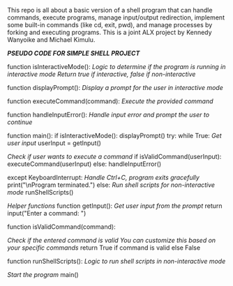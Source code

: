 This repo is all about a basic version of a shell program that can handle commands, execute programs, manage input/output redirection, implement some built-in commands (like cd, exit, pwd), and manage processes by forking and executing programs. This is a joint ALX project by Kennedy Wanyoike and Michael Kimulu.

***PSEUDO CODE FOR SIMPLE SHELL PROJECT***

function isInteractiveMode():
*Logic to determine if the program is running in interactive mode
 Return true if interactive, false if non-interactive*

function displayPrompt():
*Display a prompt for the user in interactive mode*

function executeCommand(command):
*Execute the provided command*

function handleInputError():
*Handle input error and prompt the user to continue*

function main():
if isInteractiveMode():
		displayPrompt()
		try:
		    while True:
                   *Get user input* 
                   userInput = getInput() 

*Check if user wants to execute a command*
	if isValidCommand(userInput):
		executeCommand(userInput)
		else:
			handleInputError()

except KeyboardInterrupt:
*Handle Ctrl+C, program exits gracefully*
		print("\nProgram terminated.")
		else:
*Run shell scripts for non-interactive mode* 
runShellScripts()

*Helper functions*
function getInput():
  *Get user input from the prompt*
	return input("Enter a command: ")

function isValidCommand(command):

  *Check if the entered command is valid
  You can customize this based on your specific commands*
  return True if command is valid else False

function runShellScripts():
  *Logic to run shell scripts in non-interactive mode*

*Start the program*
main()

